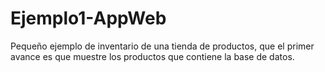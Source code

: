 # Ejemplo1-AppWeb
Pequeño ejemplo de inventario de una tienda de productos, que el primer avance es que muestre los productos que contiene la base de datos.
